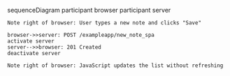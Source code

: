 sequenceDiagram
    participant browser
    participant server

    Note right of browser: User types a new note and clicks "Save"

    browser->>server: POST /exampleapp/new_note_spa
    activate server
    server-->>browser: 201 Created
    deactivate server

    Note right of browser: JavaScript updates the list without refreshing
